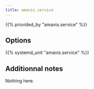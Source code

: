 ```yaml
---
title: amavis.service
---
```


{{% provided_by "amavis.service" %}}

## Options

{{% systemd_unit "amavis.service" %}}

## Additionnal notes

Nothing here.